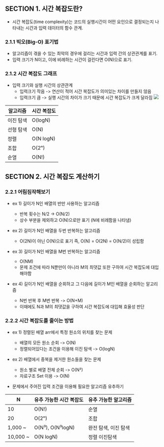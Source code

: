 ## SECTION 1. 시간 복잡도란?
- 시간 복잡도(time complexity)는 코드의 실행시간이 어떤 요인으로 결정되는지 나타내는 시간과 입력 데이터의 함수 관계.

### 2.1.1 빅오(Big-O) 표기법
- 알고리즘이 겪을 수 있는 최악의 경우에 걸리는 시간과 입력 간의 상관관계를 표기.
- 입력 크기가 N이고, 이에 비례하는 시간이 걸린다면 O(N)으로 표기.

### 2.1.2 시간 복잡도 그래프
- 입력 크기와 실행 시간의 상관관계
	- 입력크기 작음 -> 연산이 적어 시간 복잡도가 의미있는 차이를 만들지 않음
	- 입력크기 큼 ->  실행 시간의 차이가 크기 때문에 시간 복잡도가 크게 달라짐
	![](https://i.imgur.com/DkgkCk4.png)

| 알고리즘  | 시간 복잡도    |
| ----- | :-------- |
| 이진 탐색 | O(logN)   |
| 선형 탐색 | O(N)      |
| 정렬    | O(N logN) |
| 조합    | O(2ⁿ)     |
| 순열    | O(N!)     |

## SECTION 2. 시간 복잡도 계산하기

### 2.2.1 어림짐작해보기
- ex 1) 길이가 N인 배열의 반만 사용하는 알고리즘
	- 반복 횟수는 N/2 -> O(N/2)
	- 상수 부분을 제외하고 O(N)으로만 표기 (N에 비례함을 나타냄)
- ex 2) 길이가 N인 배열을 두번 반복하는 알고리즘
	- O(2N)이 아닌 O(N)으로 표기
	즉,  O(N) = O(2N) = O(N/2)이 성립함
	
- ex 3) 길이가 N인 배열을 M번 반복하는 알고리즘
	- O(NM)
	- 문제 조건에 따라 N뿐만이 아니라 M의 최댓값 또한 구하여 시간 복잡도에 대입해야함
- ex 4) 길이가 N인 배열을 순회하고 그 다음에 길이가 M인 배열을 순회하는 알고리즘
	- N번 반복 후 M번 반복 -> O(N+M)
	- 이때에도 N과 M의 최댓값을 구하여 시간 복잡도에 대입해 효율성 판단

### 2.2.2 시간 복잡도를 줄이는 방법
- ex 1) 정렬된 배열 arr에서 특정 원소의 위치를 찾는 문제
	- 배열의 모든 원소 순회 -> O(N)
	- 정렬되어있다는 조건을 이용해 이진 탐색 -> O(logN)
- ex 2) 배열에서 중복을 제거한 원소들을 찾는 문제
	- 원소 별로 배열 전체 순회 -> O(N²)
	- 자료구조 Set 이용 -> O(N)

- 문제에서 주어진 입력 조건을 이용해 필요한 알고리즘 유추하기

| N        | 유추 가능한 시간 복잡도    | 유추 가능한 알고리즘  |
| -------- | ---------------- | ------------ |
| 10       | O(N!)            | 순열           |
| 20       | O(2ⁿ)            | 조합           |
| 1,000 ~  | O(N³), O(N³logN) | 완전 탐색, 이진 탐색 |
| 10,000 ~ | O(N logN)        | 정렬 이진탐색      |






